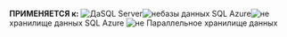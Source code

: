<Token>**ПРИМЕНЯЕТСЯ к:** ![Да](media/yes.png)SQL Server![не](media/no.png)базы данных SQL Azure![не](media/no.png)хранилище данных SQL Azure ![не](media/no.png) Параллельное хранилище данных</Token>

